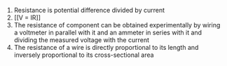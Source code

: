 1. Resistance is potential difference divided by current
2. [[V = IR]]
3. The resistance of component can be obtained experimentally by wiring a voltmeter in parallel with it and an ammeter in series with it and dividing the measured voltage with the current
4. The resistance of a wire is directly proportional to its length and inversely proportional to its cross-sectional area
